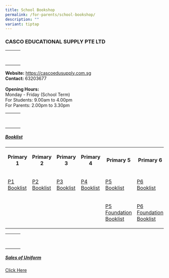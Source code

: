 ```yaml
---
title: School Bookshop
permalink: /for-parents/school-bookshop/
description: ""
variant: tiptap
---
```

<h3>CASCO EDUCATIONAL SUPPLY PTE LTD</h3>
<table style="minWidth: 75px">
<colgroup>
<col>
<col>
<col>
</colgroup>
<tbody>
<tr>
<th rowspan="1" colspan="1">
<p></p>
</th>
<th rowspan="1" colspan="1">
<p></p>
</th>
<th rowspan="1" colspan="1">
<p></p>
</th>
</tr>
<tr>
<td rowspan="1" colspan="1">
<p></p>
</td>
<td rowspan="1" colspan="1">
<p></p>
</td>
<td rowspan="1" colspan="1">
<p></p>
</td>
</tr>
</tbody>
</table>
<p><strong>Website:</strong>  <a href="https://cascoedusupply.com.sg" rel="noopener noreferrer nofollow" target="_blank">https://cascoedusupply.com.sg </a>
<br><strong>Contact:</strong> 63203677
<br>
<br><strong>Opening Hours:</strong>
<br>Monday - Friday (School Term)
<br>For Students: 9.00am to 4.00pm
<br>For Parents: 2.00pm to 3.30pm
<br>
</p>
<table style="minWidth: 75px">
<colgroup>
<col>
<col>
<col>
</colgroup>
<tbody>
<tr>
<th rowspan="1" colspan="1">
<p></p>
</th>
<th rowspan="1" colspan="1">
<p></p>
</th>
<th rowspan="1" colspan="1">
<p></p>
</th>
</tr>
<tr>
<td rowspan="1" colspan="1">
<p></p>
</td>
<td rowspan="1" colspan="1">
<p></p>
</td>
<td rowspan="1" colspan="1">
<p></p>
</td>
</tr>
</tbody>
</table>
<h5><strong><u>Booklist</u></strong></h5>
<table style="minWidth: 150px">
<colgroup>
<col>
<col>
<col>
<col>
<col>
<col>
</colgroup>
<tbody>
<tr>
<th rowspan="1" colspan="1">
<p>Primary 1</p>
</th>
<th rowspan="1" colspan="1">
<p>Primary 2</p>
</th>
<th rowspan="1" colspan="1">
<p>Primary 3</p>
</th>
<th rowspan="1" colspan="1">
<p>Primary 4</p>
</th>
<th rowspan="1" colspan="1">
<p>Primary 5</p>
</th>
<th rowspan="1" colspan="1">
<p>Primary 6</p>
</th>
</tr>
<tr>
<td rowspan="1" colspan="1">
<p><a href="/files/School Bookshop/2025/NBPS_Booklist_2025___Primary_1.pdf" rel="noopener nofollow" target="_blank">P1 Booklist</a>
</p>
</td>
<td rowspan="1" colspan="1">
<p><a href="/files/School Bookshop/2025/NBPS_Booklist_2025___Primary_2.pdf" rel="noopener nofollow" target="_blank">P2 Booklist</a>
</p>
</td>
<td rowspan="1" colspan="1">
<p><a href="/files/School Bookshop/2025/NBPS_Booklist_2025___Primary_3.pdf" rel="noopener nofollow" target="_blank">P3 Booklist</a>
</p>
</td>
<td rowspan="1" colspan="1">
<p><a href="/files/School Bookshop/2025/NBPS_Booklist_2025___Primary_4.pdf" rel="noopener nofollow" target="_blank">P4 Booklist</a>
</p>
</td>
<td rowspan="1" colspan="1">
<p><a href="/files/School Bookshop/2025/NBPS_Booklist_2025___Primary_5.pdf" rel="noopener nofollow" target="_blank">P5 Booklist</a>
</p>
</td>
<td rowspan="1" colspan="1">
<p><a href="/files/School Bookshop/2025/NBPS_Booklist_2025___Primary_6.pdf" rel="noopener nofollow" target="_blank">P6 Booklist</a>
</p>
</td>
</tr>
<tr>
<td rowspan="1" colspan="1">
<p></p>
</td>
<td rowspan="1" colspan="1">
<p></p>
</td>
<td rowspan="1" colspan="1">
<p></p>
</td>
<td rowspan="1" colspan="1">
<p></p>
</td>
<td rowspan="1" colspan="1">
<p><a href="/files/School Bookshop/2025/NBPS_Booklist_2025___Primary_5F.pdf" rel="noopener nofollow" target="_blank">P5 Foundation Booklist</a>
</p>
</td>
<td rowspan="1" colspan="1">
<p><a href="/files/School Bookshop/2025/NBPS_Booklist_2025___Primary_6F.pdf" rel="noopener nofollow" target="_blank">P6 Foundation Booklist</a>
</p>
</td>
</tr>
</tbody>
</table>
<table style="minWidth: 75px">
<colgroup>
<col>
<col>
<col>
</colgroup>
<tbody>
<tr>
<th rowspan="1" colspan="1">
<p></p>
</th>
<th rowspan="1" colspan="1">
<p></p>
</th>
<th rowspan="1" colspan="1">
<p></p>
</th>
</tr>
<tr>
<td rowspan="1" colspan="1">
<p></p>
</td>
<td rowspan="1" colspan="1">
<p></p>
</td>
<td rowspan="1" colspan="1">
<p></p>
</td>
</tr>
</tbody>
</table>
<h5><strong><u>Sales of Uniform</u></strong><br></h5>
<p><a href="/files/School%20Bookshop/2023/Sale_of_Uniform.pdf" rel="noopener noreferrer nofollow" target="_blank">Click Here</a>
</p>
